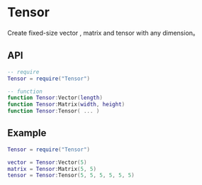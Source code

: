 # Tensor
Create fixed-size vector , matrix and tensor with any dimension。

## API
```Lua
-- require
Tensor = require("Tensor")

-- function
function Tensor:Vector(length)
function Tensor:Matrix(width, height)
function Tensor:Tensor( ... )
```

## Example
```Lua
Tensor = require("Tensor")

vector = Tensor:Vector(5)
matrix = Tensor:Matrix(5, 5)
tensor = Tensor:Tensor(5, 5, 5, 5, 5, 5)
```
